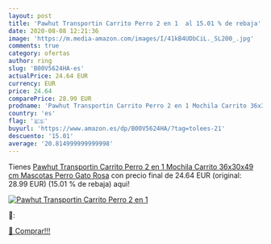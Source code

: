 ```yaml
---
layout: post
title: 'Pawhut Transportin Carrito Perro 2 en 1  al 15.01 % de rebaja'
date: 2020-08-08 12:21:36
image: 'https://m.media-amazon.com/images/I/41kB4UDbCiL._SL200_.jpg'
comments: true
category: ofertas
author: ring
slug: 'B00V5624HA-es'
actualPrice: 24.64 EUR
currency: EUR
price: 24.64
comparePrice: 28.99 EUR
prodname: 'Pawhut Transportin Carrito Perro 2 en 1 Mochila Carrito 36x30x49 cm Mascotas Perro Gato Rosa'
country: 'es'
flag: '🇪🇸'
buyurl: 'https://www.amazon.es/dp/B00V5624HA/?tag=tolees-21'
descuento: '15.01'
average: '20.814999999999998'
---
```


Tienes [Pawhut Transportin Carrito Perro 2 en 1 Mochila Carrito 36x30x49 cm Mascotas Perro Gato Rosa](https://www.amazon.es/dp/B00V5624HA/?tag=tolees-21) con precio final de  24.64 EUR (original: 28.99 EUR) (15.01 %  de rebaja) aqui!

[![Pawhut Transportin Carrito Perro 2 en 1 ](https://m.media-amazon.com/images/I/41kB4UDbCiL._SL200_.jpg)](https://www.amazon.es/dp/B00V5624HA/?tag=tolees-21)

🔎:


[🛒 Comprar!!!](https://www.amazon.es/dp/B00V5624HA/?tag=tolees-21)
